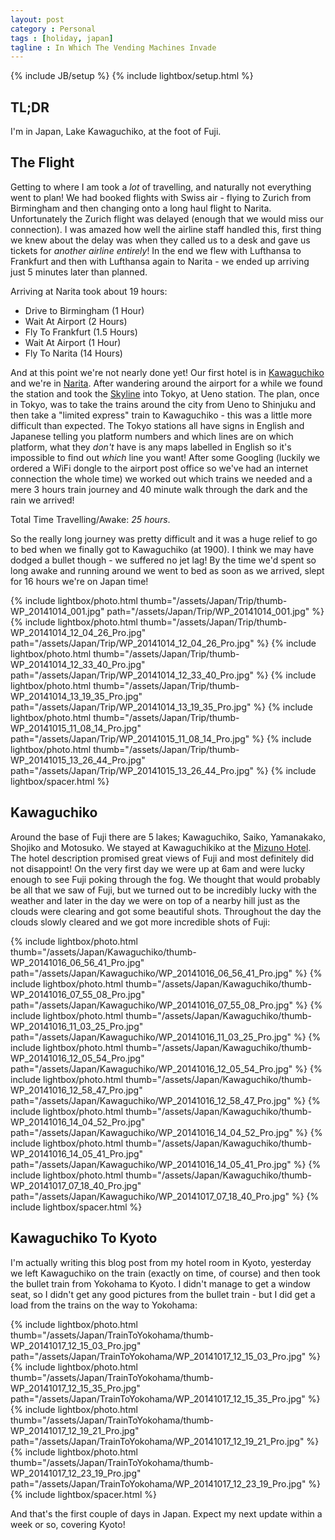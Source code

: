 ```yaml
---
layout: post
category : Personal
tags : [holiday, japan]
tagline : In Which The Vending Machines Invade
---
```

{% include JB/setup %}
{% include lightbox/setup.html %}


## TL;DR

I'm in Japan, Lake Kawaguchiko, at the foot of Fuji.

## The Flight

Getting to where I am took a *lot* of travelling, and naturally not everything went to plan! We had booked flights with Swiss air - flying to Zurich from Birmingham and then changing onto a long haul flight to Narita. Unfortunately the Zurich flight was delayed (enough that we would miss our connection). I was amazed how well the airline staff handled this, first thing we knew about the delay was when they called us to a desk and gave us tickets for *another airline entirely*! In the end we flew with Lufthansa to Frankfurt and then with Lufthansa again to Narita - we ended up arriving just 5 minutes later than planned.

Arriving at Narita took about 19 hours:

 - Drive to Birmingham (1 Hour)
 - Wait At Airport (2 Hours)
 - Fly To Frankfurt (1.5 Hours)
 - Wait At Airport (1 Hour)
 - Fly To Narita (14 Hours)

And at this point we're not nearly done yet! Our first hotel is in [Kawaguchiko](https://www.google.co.jp/maps/place/Fujikawaguchiko,+Minamitsuru+District,+Yamanashi/@35.5118461,138.7430372,13z/data=!4m2!3m1!1s0x601be06b8847241b:0x5c735674800c6246?hl=en) and we're in [Narita](https://www.google.co.jp/maps/place/Narita+International+Airport/@35.771987,140.39285,17z/data=!3m1!4b1!4m2!3m1!1s0x6022f379d1bd3757:0xd56e29a162771aa1?hl=en). After wandering around the airport for a while we found the station and took the [Skyline](http://www.keisei.co.jp/keisei/tetudou/skyliner/us/) into Tokyo, at Ueno station. The plan, once in Tokyo, was to take the trains around the city from Ueno to Shinjuku and then take a "limited express" train to Kawaguchiko - this was a little more difficult than expected. The Tokyo stations all have signs in English and Japanese telling you platform numbers and which lines are on which platform, what they *don't* have is any maps labelled in English so it's impossible to find out *which* line you want! After some Googling (luckily we ordered a WiFi dongle to the airport post office so we've had an internet connection the whole time) we worked out which trains we needed and a mere 3 hours train journey and 40 minute walk through the dark and the rain we arrived!

Total Time Travelling/Awake: *25 hours*.

So the really long journey was pretty difficult and it was a huge relief to go to bed when we finally got to Kawaguchiko (at 1900). I think we may have dodged a bullet though - we suffered no jet lag! By the time we'd spent so long awake and running around we went to bed as soon as we arrived, slept for 16 hours we're on Japan time!

{% include lightbox/photo.html thumb="/assets/Japan/Trip/thumb-WP_20141014_001.jpg" path="/assets/Japan/Trip/WP_20141014_001.jpg" %}
{% include lightbox/photo.html thumb="/assets/Japan/Trip/thumb-WP_20141014_12_04_26_Pro.jpg" path="/assets/Japan/Trip/WP_20141014_12_04_26_Pro.jpg" %}
{% include lightbox/photo.html thumb="/assets/Japan/Trip/thumb-WP_20141014_12_33_40_Pro.jpg" path="/assets/Japan/Trip/WP_20141014_12_33_40_Pro.jpg" %}
{% include lightbox/photo.html thumb="/assets/Japan/Trip/thumb-WP_20141014_13_19_35_Pro.jpg" path="/assets/Japan/Trip/WP_20141014_13_19_35_Pro.jpg" %}
{% include lightbox/photo.html thumb="/assets/Japan/Trip/thumb-WP_20141015_11_08_14_Pro.jpg" path="/assets/Japan/Trip/WP_20141015_11_08_14_Pro.jpg" %}
{% include lightbox/photo.html thumb="/assets/Japan/Trip/thumb-WP_20141015_13_26_44_Pro.jpg" path="/assets/Japan/Trip/WP_20141015_13_26_44_Pro.jpg" %}
{% include lightbox/spacer.html %}

## Kawaguchiko

Around the base of Fuji there are 5 lakes; Kawaguchiko, Saiko, Yamanakako, Shojiko and Motosuko. We stayed at Kawaguchikiko at the [Mizuno Hotel](http://www.tripadvisor.com/Hotel_Review-g1165976-d1169200-Reviews-Mizuno_Hotel-Fujikawaguchiko_machi_Minamitsuru_gun_Yamanashi_Prefecture_Chubu.html). The hotel description promised great views of Fuji and most definitely did not disappoint! On the very first day we were up at 6am and were lucky enough to see Fuji poking through the fog. We thought that would probably be all that we saw of Fuji, but we turned out to be incredibly lucky with the weather and later in the day we were on top of a nearby hill just as the clouds were clearing and got some beautiful shots. Throughout the day the clouds slowly cleared and we got more incredible shots of Fuji:

{% include lightbox/photo.html thumb="/assets/Japan/Kawaguchiko/thumb-WP_20141016_06_56_41_Pro.jpg" path="/assets/Japan/Kawaguchiko/WP_20141016_06_56_41_Pro.jpg" %}
{% include lightbox/photo.html thumb="/assets/Japan/Kawaguchiko/thumb-WP_20141016_07_55_08_Pro.jpg" path="/assets/Japan/Kawaguchiko/WP_20141016_07_55_08_Pro.jpg" %}
{% include lightbox/photo.html thumb="/assets/Japan/Kawaguchiko/thumb-WP_20141016_11_03_25_Pro.jpg" path="/assets/Japan/Kawaguchiko/WP_20141016_11_03_25_Pro.jpg" %}
{% include lightbox/photo.html thumb="/assets/Japan/Kawaguchiko/thumb-WP_20141016_12_05_54_Pro.jpg" path="/assets/Japan/Kawaguchiko/WP_20141016_12_05_54_Pro.jpg" %}
{% include lightbox/photo.html thumb="/assets/Japan/Kawaguchiko/thumb-WP_20141016_12_58_47_Pro.jpg" path="/assets/Japan/Kawaguchiko/WP_20141016_12_58_47_Pro.jpg" %}
{% include lightbox/photo.html thumb="/assets/Japan/Kawaguchiko/thumb-WP_20141016_14_04_52_Pro.jpg" path="/assets/Japan/Kawaguchiko/WP_20141016_14_04_52_Pro.jpg" %}
{% include lightbox/photo.html thumb="/assets/Japan/Kawaguchiko/thumb-WP_20141016_14_05_41_Pro.jpg" path="/assets/Japan/Kawaguchiko/WP_20141016_14_05_41_Pro.jpg" %}
{% include lightbox/photo.html thumb="/assets/Japan/Kawaguchiko/thumb-WP_20141017_07_18_40_Pro.jpg" path="/assets/Japan/Kawaguchiko/WP_20141017_07_18_40_Pro.jpg" %}
{% include lightbox/spacer.html %}
 
## Kawaguchiko To Kyoto

I'm actually writing this blog post from my hotel room in Kyoto, yesterday we left Kawaguchiko on the train (exactly on time, of course) and then took the bullet train from Yokohama to Kyoto. I didn't manage to get a window seat, so I didn't get any good pictures from the bullet train - but I did get a load from the trains on the way to Yokohama:

{% include lightbox/photo.html thumb="/assets/Japan/TrainToYokohama/thumb-WP_20141017_12_15_03_Pro.jpg" path="/assets/Japan/TrainToYokohama/WP_20141017_12_15_03_Pro.jpg" %}
{% include lightbox/photo.html thumb="/assets/Japan/TrainToYokohama/thumb-WP_20141017_12_15_35_Pro.jpg" path="/assets/Japan/TrainToYokohama/WP_20141017_12_15_35_Pro.jpg" %}
{% include lightbox/photo.html thumb="/assets/Japan/TrainToYokohama/thumb-WP_20141017_12_19_21_Pro.jpg" path="/assets/Japan/TrainToYokohama/WP_20141017_12_19_21_Pro.jpg" %}
{% include lightbox/photo.html thumb="/assets/Japan/TrainToYokohama/thumb-WP_20141017_12_23_19_Pro.jpg" path="/assets/Japan/TrainToYokohama/WP_20141017_12_23_19_Pro.jpg" %}
{% include lightbox/spacer.html %}
 
And that's the first couple of days in Japan. Expect my next update within a week or so, covering Kyoto!